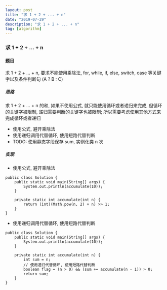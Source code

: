 ```yaml
---
layout: post
title: "求 1 + 2 + ... + n"
date: "2019-07-29"
description: "求 1 + 2 + ... + n"
tag: [algorithm]
---
```


### 求 1 + 2 + ... + n

#### 题目
求 1 + 2 + ... + n, 要求不能使用乘除法, for, while, if, else, switch, case 等关键字以及条件判断句 (A ? B : C)

##### 思路
求 1 + 2 + ... + n 的和, 如果不使用公式, 就只能使用循环或者递归来完成, 但循环的关键字被限制, 递归需要判断的关键字也被限制; 所以需要考虑使用其他方式来完成循环或者递归
- 使用公式, 避开乘除法
- 使用递归调用代替循环, 使用短路代替判断
- TODO: 使用静态字段保存 sum, 实例化类 n 次

##### 实现
- 使用公式, 避开乘除法
```
public class Solution {
    public static void main(String[] args) {
        System.out.println(accumulate(10));
    }

    private static int accumulate(int n) {
        return (int)(Math.pow(n, 2) + n) >> 1;
    }
}
```
- 使用递归调用代替循环, 使用短路代替判断
```
public class Solution {
    public static void main(String[] args) {
        System.out.println(accumulate(10));
    }

    private static int accumulate(int n) {
        int sum = n;
        // 使用递归代替循环, 使用短路代替判断
        boolean flag = (n > 0) && (sum += accumulate(n - 1)) > 0;
        return sum;
    }
}
```
